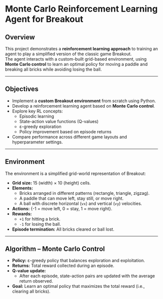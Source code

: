 # Monte Carlo Reinforcement Learning Agent for Breakout

## Overview
This project demonstrates a **reinforcement learning approach** to training an agent to play a simplified version of the classic game Breakout.  
The agent interacts with a custom-built grid-based environment, using **Monte Carlo control** to learn an optimal policy for moving a paddle and breaking all bricks while avoiding losing the ball.

---

## Objectives
- Implement a **custom Breakout environment** from scratch using Python.
- Develop a reinforcement learning agent based on **Monte Carlo control**.
- Explore key RL concepts:
  - Episodic learning
  - State-action value functions (Q-values)
  - ε-greedy exploration
  - Policy improvement based on episode returns
- Compare performance across different game layouts and hyperparameter settings.

---

## Environment
The environment is a simplified grid-world representation of Breakout:
- **Grid size:** 15 (width) × 10 (height) cells.
- **Elements:**
  - Bricks arranged in different patterns (rectangle, triangle, zigzag).
  - A paddle that can move left, stay still, or move right.
  - A ball with discrete horizontal (`vx`) and vertical (`vy`) velocities.
- **Actions:** {-1 = move left, 0 = stay, 1 = move right}.
- **Rewards:**
  - `+1` for hitting a brick.
  - `-1` for losing the ball.
- **Episode termination:** All bricks cleared or ball lost.

---

## Algorithm – Monte Carlo Control
- **Policy:** ε-greedy policy that balances exploration and exploitation.
- **Returns:** Total reward collected during an episode.
- **Q-value update:**
  - After each episode, state-action pairs are updated with the average return observed.
- **Goal:** Learn an optimal policy that maximizes the total reward (i.e., clearing all bricks).

